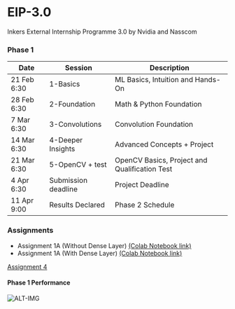 # EIP-3.0
Inkers External Internship Programme 3.0 by Nvidia and Nasscom
  
### Phase 1
| Date | Session | Description |
|---|---|---|
|21 Feb 6:30| 1-Basics | ML Basics, Intuition and Hands-On |
|28 Feb 6:30| 2-Foundation | Math & Python Foundation |
|7 Mar 6:30| 3-Convolutions | Convolution Foundation |
|14 Mar 6:30| 4-Deeper Insights | Advanced Concepts + Project |
|21 Mar 6:30| 5-OpenCV + test | OpenCV Basics, Project and Qualification Test |
|4 Apr 6:30| Submission deadline | Project Deadline |
|11 Apr 9:00|Results Declared|Phase 2 Schedule|
  
### Assignments
- Assignment 1A (Without Dense Layer)  [(Colab Notebook link)](https://colab.research.google.com/drive/1fx1e95ifm7n6IXnhDsiIcRqA_zKcLzZY)
- Assignment 1A (With Dense Layer) [(Colab Notebook link)](https://colab.research.google.com/drive/1rZXZcClizIXXzNMPaXpqM5Z27CyWqoeL)

[Assignment 4](https://colab.research.google.com/drive/1k6Azry5WeA6dAreNF8ES4E59VwsxoX3O)
<br>
#### Phase 1 Performance
![ALT-IMG]()
